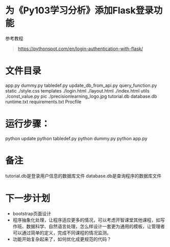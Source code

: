 # 为《Py103学习分析》添加Flask登录功能

参考教程
> https://pythonspot.com/en/login-authentication-with-flask/


# 文件目录
app.py
dummy.py
tabledef.py
update_db_from_api.py
query_function.py
static
  ./style.css
templates
  ./login.html
  ./layout.html
  ./index.html
utils
  ./const_value.py
pic
  ./precisionlearning_logo.jpg
tutorial.db
database.db
runtime.txt
requirements.txt
Procfile

# 运行步骤：
python update
python tabledef.py
python dummy.py
python app.py


# 备注
tutorial.db是登录用户信息的数据库文件
database.db是查询程序的数据库文件

# 下一步计划

+ bootstrap页面设计
+ 程序抽象化处理，让程序适应更多的情况，可以考虑开智课堂其他课程，如写作班、数据科学、自然语言处理，怎么样设计一套更为通用的模板，让管理者可以通过简单的定义，完成不同课程的情况监测。
+ 功能开始复杂起来了，如何优化成更规范的代码？
